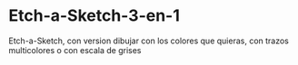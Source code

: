 # Etch-a-Sketch-3-en-1
Etch-a-Sketch, con version dibujar con los colores que quieras, con trazos multicolores o con escala de grises
